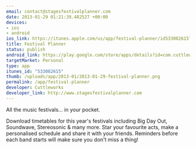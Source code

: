 ```yaml
--- 
email: contact@stagesfestivalplanner.com
date: 2013-01-29 01:21:39.482527 +00:00
devices: 
- ios
- android
ios_link: https://itunes.apple.com/us/app/festival-planner/id533082615?mt=8
title: Festival Planner
status: publish
android_link: https://play.google.com/store/apps/details?id=com.cuttleworks.stages
targetMarket: Personal
type: app
itunes_id: "533082615"
thumb: /uploads/app/2013-01/2013-01-29-festival-planner.png
permalink: /app/festival-planner
developer: Cuttleworks
developer_link: http://www.stagesfestivalplanner.com
---
```


All the music festivals... in your pocket.

Download timetables for this year's festivals including Big Day Out, Soundwave, Stereosonic & many more. Star your favourite acts, make a personalised schedule and share it with your friends. Reminders before each band starts will make sure you don't miss a thing!
